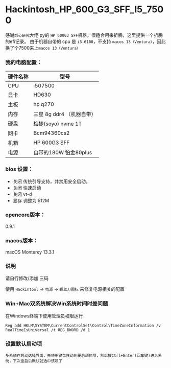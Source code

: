 # Hackintosh_HP_600_G3_SFF_I5_7500
感谢`悉心研究`大佬 py的 `HP 600G3 SFF`机器。很适合用来折腾，这里提供一个折腾的efi记录。
由于机器自带的 cpu 是 `i3-6100`，不支持 `macos 13（Ventura）`，因此换了个7500来上`macos 13（Ventura）`

### 我的电脑配置：

| 硬件名称 | 型号                |
|------|-------------------|
| CPU  | i507500           |
| 显卡   | HD630             |
| 主板   | hp q270           |
| 内存   | 三星 8g ddr4 （机器自带） |
| 硬盘   | 梅捷(soyo) nvme 1T  |
| 网卡   | Bcm94360cs2       |
| 机箱   | HP 600G3 SFF      |
| 电源   | 自带的180W 铂金80plus  |

### bios 设置：
+ 关闭 传统引导支持，并禁用安全启动。
+ 关闭 快速启动
+ 关闭 vt-d
+ 显存 调整为 512M

### opencore版本：
0.9.1

### macos版本：
macOS Monterey
13.3.1

### 说明
请自行修改/添加 三码

使用 `Hackintool` -> `电源` -> `螺丝刀图标` 来修复电源相关的配置

### Win+Mac双系统解决Win系统时间时差问题

在Windows终端下使用管理员权限运行 
```
Reg add HKLM\SYSTEM\CurrentControlSet\Control\TimeZoneInformation /v RealTimeIsUniversal /t REG_DWORD /d 1
```

### 设置默认启动项

    多系统在启动选择界面，先使用键盘移动到要启动的项，然后按Ctrl+Enter(回车键)进入系统，下次重启后默认就选中该项了


